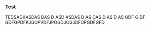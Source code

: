 ### Test
TEDSADKASDAS
DAS
D
ASD
ASDAS
D
AS
DAS
D
AS
D
AS
GDF
G
DF
GDFGPDFKJGOPVDFJPOGDJOGJDFOPGDFGFD
